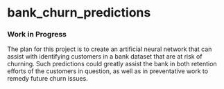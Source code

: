 # bank_churn_predictions

### Work in Progress

The plan for this project is to create an artificial neural network that can assist with identifying customers in a bank dataset that are at risk of churning. Such predictions could greatly assist the bank in both retention efforts of the customers in question, as well as in preventative work to remedy future churn issues.
